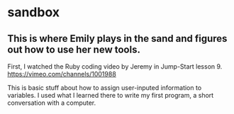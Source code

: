 # sandbox
This is where Emily plays in the sand and figures out how to use her new tools.
-------------------------------------------------------------------------------


First, I watched the Ruby coding video by Jeremy in Jump-Start lesson 9.  https://vimeo.com/channels/1001988

This is basic stuff about how to assign user-inputed information to variables. I used what I learned there to write my first program, a short conversation with a computer.

